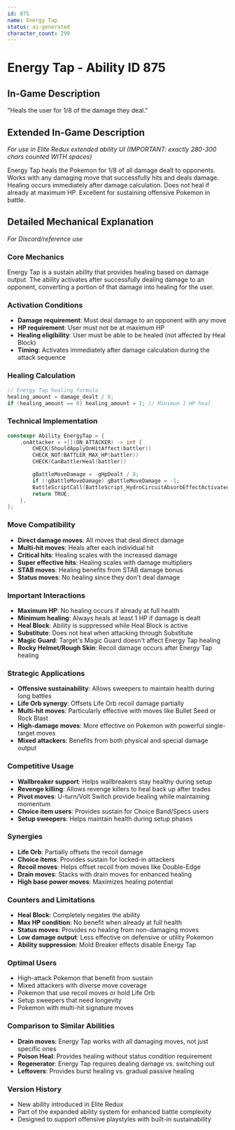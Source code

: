 ```yaml
---
id: 875
name: Energy Tap
status: ai-generated
character_count: 299
---
```


# Energy Tap - Ability ID 875

## In-Game Description
"Heals the user for 1/8 of the damage they deal."

## Extended In-Game Description
*For use in Elite Redux extended ability UI (IMPORTANT: exactly 280-300 chars counted WITH spaces)*

Energy Tap heals the Pokemon for 1/8 of all damage dealt to opponents. Works with any damaging move that successfully hits and deals damage. Healing occurs immediately after damage calculation. Does not heal if already at maximum HP. Excellent for sustaining offensive Pokemon in battle.

## Detailed Mechanical Explanation
*For Discord/reference use*

### Core Mechanics
Energy Tap is a sustain ability that provides healing based on damage output. The ability activates after successfully dealing damage to an opponent, converting a portion of that damage into healing for the user.

### Activation Conditions
- **Damage requirement**: Must deal damage to an opponent with any move
- **HP requirement**: User must not be at maximum HP
- **Healing eligibility**: User must be able to be healed (not affected by Heal Block)
- **Timing**: Activates immediately after damage calculation during the attack sequence

### Healing Calculation
```c
// Energy Tap healing formula
healing_amount = damage_dealt / 8;
if (healing_amount == 0) healing_amount = 1; // Minimum 1 HP heal
```

### Technical Implementation
```c
constexpr Ability EnergyTap = {
    .onAttacker = +[](ON_ATTACKER) -> int {
        CHECK(ShouldApplyOnHitAffect(battler))
        CHECK_NOT(BATTLER_MAX_HP(battler))
        CHECK(CanBattlerHeal(battler))

        gBattleMoveDamage = -gHpDealt / 8;
        if (!gBattleMoveDamage) gBattleMoveDamage = -1;
        BattleScriptCall(BattleScript_HydroCircuitAbsorbEffectActivated);
        return TRUE;
    },
};
```

### Move Compatibility
- **Direct damage moves**: All moves that deal direct damage
- **Multi-hit moves**: Heals after each individual hit
- **Critical hits**: Healing scales with the increased damage
- **Super effective hits**: Healing scales with damage multipliers
- **STAB moves**: Healing benefits from STAB damage bonus
- **Status moves**: No healing since they don't deal damage

### Important Interactions
- **Maximum HP**: No healing occurs if already at full health
- **Minimum healing**: Always heals at least 1 HP if damage is dealt
- **Heal Block**: Ability is suppressed while Heal Block is active
- **Substitute**: Does not heal when attacking through Substitute
- **Magic Guard**: Target's Magic Guard doesn't affect Energy Tap healing
- **Rocky Helmet/Rough Skin**: Recoil damage occurs after Energy Tap healing

### Strategic Applications
- **Offensive sustainability**: Allows sweepers to maintain health during long battles
- **Life Orb synergy**: Offsets Life Orb recoil damage partially
- **Multi-hit moves**: Particularly effective with moves like Bullet Seed or Rock Blast
- **High-damage moves**: More effective on Pokemon with powerful single-target moves
- **Mixed attackers**: Benefits from both physical and special damage output

### Competitive Usage
- **Wallbreaker support**: Helps wallbreakers stay healthy during setup
- **Revenge killing**: Allows revenge killers to heal back up after trades
- **Pivot moves**: U-turn/Volt Switch provide healing while maintaining momentum
- **Choice item users**: Provides sustain for Choice Band/Specs users
- **Setup sweepers**: Helps maintain health during setup phases

### Synergies
- **Life Orb**: Partially offsets the recoil damage
- **Choice items**: Provides sustain for locked-in attackers
- **Recoil moves**: Helps offset recoil from moves like Double-Edge
- **Drain moves**: Stacks with drain moves for enhanced healing
- **High base power moves**: Maximizes healing potential

### Counters and Limitations
- **Heal Block**: Completely negates the ability
- **Max HP condition**: No benefit when already at full health
- **Status moves**: Provides no healing from non-damaging moves
- **Low damage output**: Less effective on defensive or utility Pokemon
- **Ability suppression**: Mold Breaker effects disable Energy Tap

### Optimal Users
- High-attack Pokemon that benefit from sustain
- Mixed attackers with diverse move coverage
- Pokemon that use recoil moves or hold Life Orb
- Setup sweepers that need longevity
- Pokemon with multi-hit signature moves

### Comparison to Similar Abilities
- **Drain moves**: Energy Tap works with all damaging moves, not just specific ones
- **Poison Heal**: Provides healing without status condition requirement
- **Regenerator**: Energy Tap requires dealing damage vs. switching out
- **Leftovers**: Provides burst healing vs. gradual passive healing

### Version History
- New ability introduced in Elite Redux
- Part of the expanded ability system for enhanced battle complexity
- Designed to support offensive playstyles with built-in sustainability